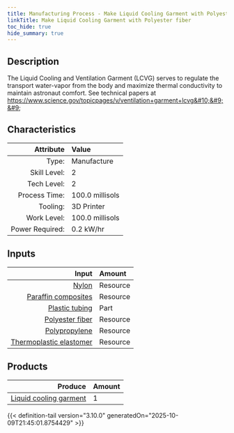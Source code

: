 ```yaml
---
title: Manufacturing Process - Make Liquid Cooling Garment with Polyester fiber
linkTitle: Make Liquid Cooling Garment with Polyester fiber
toc_hide: true
hide_summary: true
---
```

<!-- This is generated by the MarsSim HelpGenertor, do not edit. -->

## Description
 The Liquid Cooling and Ventilation Garment (LCVG) serves to regulate the transport &#10;&#9;&#9;&#9;water-vapor from the body and maximize thermal conductivity to maintain astronaut comfort.&#10;&#9;&#9;&#9;See technical papers at https://www.science.gov/topicpages/v/ventilation+garment+lcvg&#10;&#9;&#9;

## Characteristics

| Attribute      | Value |
|--------:|:------|
|Type:|Manufacture|
|Skill Level:|2|
|Tech Level:|2|
|Process Time:|100.0 millisols|
|Tooling:|3D Printer|
|Work Level:|100.0 millisols|
|Power Required:|0.2 kW/hr|

## Inputs

| Input      | Amount |
|--------:|:------|
|[Nylon](/docs/definitions/resource/nylon)|Resource|0.2 kg|
|[Paraffin composites](/docs/definitions/resource/paraffin-composites)|Resource|0.15 kg|
|[Plastic tubing](/docs/definitions/part/plastic-tubing)|Part|3|
|[Polyester fiber](/docs/definitions/resource/polyester-fiber)|Resource|0.2 kg|
|[Polypropylene](/docs/definitions/resource/polypropylene)|Resource|0.1 kg|
|[Thermoplastic elastomer](/docs/definitions/resource/thermoplastic-elastomer)|Resource|0.4 kg|

## Products


| Produce      | Amount |
|--------:|:------|
|[Liquid cooling garment](/docs/definitions/part/liquid-cooling-garment)|1|



{{< definition-tail version="3.10.0" generatedOn="2025-10-09T21:45:01.8754429" >}}



